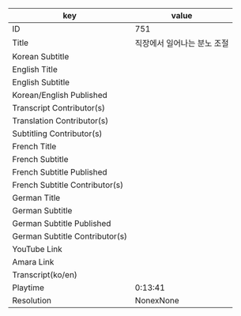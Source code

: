 |  key  |  value  |
|-------|---------|
| ID            | 751 |
| Title         | 직장에서 일어나는 분노 조절 |
| Korean Subtitle |  |
| English Title |  |
| English Subtitle |  |
| Korean/English Published     |  |
| Transcript Contributor(s)   |  |
| Translation Contributor(s)   |  |
| Subtitling Contributor(s)   |  |
| French Title |  |
| French Subtitle |  |
| French Subtitle Published |  |
| French Subtitle Contributor(s) |  |
| German Title |  |
| German Subtitle |  |
| German Subtitle Published |  |
| German Subtitle Contributor(s) |  |
| YouTube Link  |  |
| Amara Link    |  |
| Transcript(ko/en) |  |
| Playtime | 0:13:41 |
| Resolution | NonexNone|
